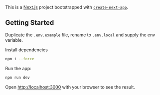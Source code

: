 This is a [Next.js](https://nextjs.org/) project bootstrapped with [`create-next-app`](https://github.com/vercel/next.js/tree/canary/packages/create-next-app).

## Getting Started

Duplicate the `.env.example` file, rename to `.env.local` and supply the env variable.

Install dependencies
```bash
npm i --force
```

Run the app:

```bash
npm run dev
```

Open [http://localhost:3000](http://localhost:3000) with your browser to see the result.

